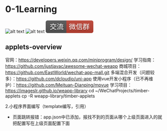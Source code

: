# 0-1Learning

![alt text](../static/common/svg/luoxiaosheng.svg "公众号")
![alt text](../static/common/svg/luoxiaosheng_learning.svg "学习")
![alt text](../static/common/svg/luoxiaosheng_wechat.svg "微信")


## applets-overview

官网：https://developers.weixin.qq.com/miniprogram/design/
学习指南：https://github.com/justjavac/awesome-wechat-weapp
商城项目：https://github.com/EastWorld/wechat-app-mall.git
多端混合开发（问题较多）：https://github.com/dcloudio/uni-app
使用vue开发小程序（已不再维护）：https://github.com/Meituan-Dianping/mpvue
学习项目：https://imageslr.github.io/weapp-library
cd ~/WeChatProjects/timber-applets
cp -R weapp-library/timber-applets

2.小程序界面编写（template编写，引用）
- 页面跳转报错：app.json中已添加，报找不到的页面从哪个上级页面进入的就把配置写在上级页面配置下面